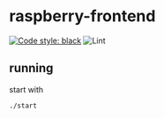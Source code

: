 # raspberry-frontend
<a href="https://github.com/psf/black"><img alt="Code style: black" src="https://img.shields.io/badge/code%20style-black-000000.svg"></a>
![Lint](https://github.com/AlexeyGy/raspberry-frontend/workflows/Lint/badge.svg)
## running

start with 
``` bash
./start
```

